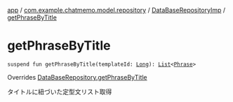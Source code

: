 [app](../../index.md) / [com.example.chatmemo.model.repository](../index.md) / [DataBaseRepositoryImp](index.md) / [getPhraseByTitle](./get-phrase-by-title.md)

# getPhraseByTitle

`suspend fun getPhraseByTitle(templateId: `[`Long`](https://kotlinlang.org/api/latest/jvm/stdlib/kotlin/-long/index.html)`): `[`List`](https://kotlinlang.org/api/latest/jvm/stdlib/kotlin.collections/-list/index.html)`<`[`Phrase`](../../com.example.chatmemo.model.entity/-phrase/index.md)`>`

Overrides [DataBaseRepository.getPhraseByTitle](../-data-base-repository/get-phrase-by-title.md)

タイトルに紐づいた定型文リスト取得

